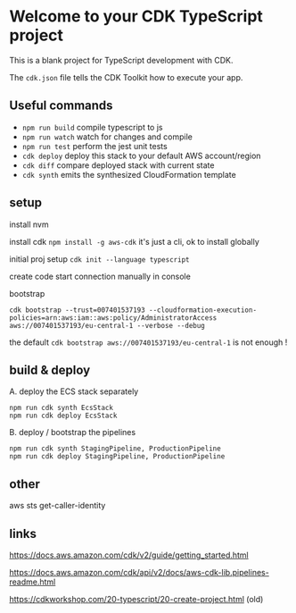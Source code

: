 # Welcome to your CDK TypeScript project

This is a blank project for TypeScript development with CDK.

The `cdk.json` file tells the CDK Toolkit how to execute your app.

## Useful commands

* `npm run build`   compile typescript to js
* `npm run watch`   watch for changes and compile
* `npm run test`    perform the jest unit tests
* `cdk deploy`      deploy this stack to your default AWS account/region
* `cdk diff`        compare deployed stack with current state
* `cdk synth`       emits the synthesized CloudFormation template

## setup 

install nvm 

install cdk  `npm install -g aws-cdk` it's just a cli, ok to install globally

initial proj setup `cdk init --language typescript`

create code start connection manually in console

bootstrap

```
cdk bootstrap --trust=007401537193 --cloudformation-execution-policies=arn:aws:iam::aws:policy/AdministratorAccess aws://007401537193/eu-central-1 --verbose --debug
```
the default `cdk bootstrap aws://007401537193/eu-central-1` is not enough !


## build & deploy 

A. deploy the ECS stack separately 

```
npm run cdk synth EcsStack
npm run cdk deploy EcsStack
```

B. deploy / bootstrap the pipelines 

```
npm run cdk synth StagingPipeline, ProductionPipeline
npm run cdk deploy StagingPipeline, ProductionPipeline
```


## other

aws sts get-caller-identity

## links 

https://docs.aws.amazon.com/cdk/v2/guide/getting_started.html

https://docs.aws.amazon.com/cdk/api/v2/docs/aws-cdk-lib.pipelines-readme.html

https://cdkworkshop.com/20-typescript/20-create-project.html (old)
